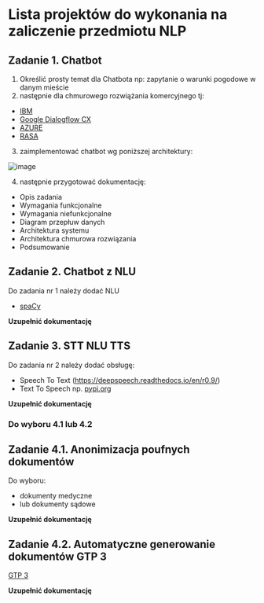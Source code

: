 # Lista projektów do wykonania na zaliczenie przedmiotu NLP

## Zadanie 1. Chatbot 

1) Określić prosty temat dla Chatbota np: zapytanie o warunki pogodowe w danym mieście
2) następnie dla chmurowego rozwiążania komercyjnego tj:
- [IBM](https://www.ibm.com/watson/how-to-build-a-chatbot)
- [Google Dialogflow CX](https://dialogflow.cloud.google.com/cx/projects) 
- [AZURE](https://azure.microsoft.com/pl-pl/services/bot-services/#features)
- [RASA](https://rasa.com/)
3) zaimplementować chatbot wg poniższej architektury:

 ![image](https://user-images.githubusercontent.com/26519123/118350017-bf855a00-b554-11eb-8cf5-6982a1846093.png)

4) następnie przygotować dokumentację:
- Opis zadania
- Wymagania funkcjonalne
- Wymagania niefunkcjonalne
- Diagram przepłuw danych 
- Architektura systemu
- Architektura chmurowa rozwiązania
- Podsumowanie

## Zadanie 2. Chatbot z NLU

Do zadania nr 1 należy dodać NLU
- [spaCy](https://spacy.io/)

**Uzupełnić dokumentację**


## Zadanie 3. STT NLU TTS

Do zadania nr 2 należy dodać obsługę:
- Speech To Text (https://deepspeech.readthedocs.io/en/r0.9/)
- Text To Speech np. [pypi.org](https://pypi.org/project/pyttsx3/)

**Uzupełnić dokumentację**

### Do wyboru 4.1 lub 4.2

## Zadanie 4.1. Anonimizacja poufnych dokumentów

Do wyboru:
- dokumenty medyczne
- lub dokumenty sądowe

**Uzupełnić dokumentację**

## Zadanie 4.2. Automatyczne generowanie dokumentów GTP 3

[GTP 3](https://gpt3examples.com/)

**Uzupełnić dokumentację**
